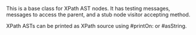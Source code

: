 
This is a base class for XPath AST nodes. It has testing messages, messages to access the parent, and a stub node visitor accepting method.

XPath ASTs can be printed as XPath source using #printOn: or #asString.
